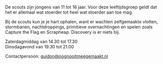 De scouts zijn jongens van 11 tot 16 jaar. Voor deze leeftijdsgroep geldt dat het er allemaal wat stoerder tot heel wat stoerder aan toe mag.

Bij de scouts kun je je hart ophalen, want er wachten zelfgemaakte vlotten, stormbanen, nachtdroppings, primitieve overnachtingen en spelen zoals Capture the Flag en Scrapheap. Discovery is er niets bij.

Zaterdagmiddag van 14.30 tot 17.30  
Dinsdagavond van 19.30 tot 21.00

Contactpersoon: [guidon@nognooitmeegemaakt.nl](mailto:guidon@nognooitmeegemaakt.nl)
